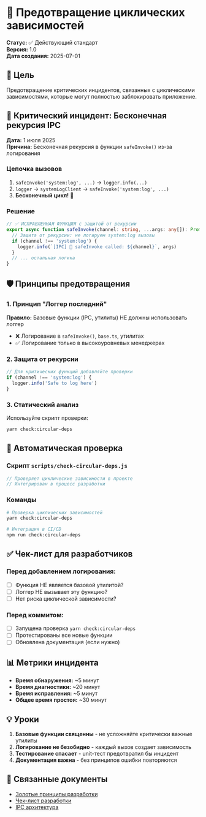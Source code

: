 # 🔄 Предотвращение циклических зависимостей

**Статус:** ✅ Действующий стандарт  
**Версия:** 1.0  
**Дата создания:** 2025-07-01

## 🎯 Цель

Предотвращение критических инцидентов, связанных с циклическими зависимостями, которые могут полностью заблокировать приложение.

## 🚨 Критический инцидент: Бесконечная рекурсия IPC

**Дата:** 1 июля 2025  
**Причина:** Бесконечная рекурсия в функции `safeInvoke()` из-за логирования

### Цепочка вызовов

1. `safeInvoke('system:log', ...)` → `logger.info(...)`
2. `logger` → `systemLogClient` → `safeInvoke('system:log', ...)`
3. **Бесконечный цикл!** 🔄

### Решение

```typescript
// ✅ ИСПРАВЛЕННАЯ ФУНКЦИЯ с защитой от рекурсии
export async function safeInvoke(channel: string, ...args: any[]): Promise<any> {
  // Защита от рекурсии: не логируем system:log вызовы
  if (channel !== 'system:log') {
    logger.info(`[IPC] 🚀 safeInvoke called: ${channel}`, args)
  }
  // ... остальная логика
}
```

## 🛡️ Принципы предотвращения

### 1. Принцип "Логгер последний"

**Правило:** Базовые функции (IPC, утилиты) НЕ должны использовать логгер

- ❌ Логирование в `safeInvoke()`, `base.ts`, утилитах
- ✅ Логирование только в высокоуровневых менеджерах

### 2. Защита от рекурсии

```typescript
// Для критических функций добавляйте проверки
if (channel !== 'system:log') {
  logger.info('Safe to log here')
}
```

### 3. Статический анализ

Используйте скрипт проверки:

```bash
yarn check:circular-deps
```

## 🔧 Автоматическая проверка

### Скрипт `scripts/check-circular-deps.js`

```javascript
// Проверяет циклические зависимости в проекте
// Интегрирован в процесс разработки
```

### Команды

```bash
# Проверка циклических зависимостей
yarn check:circular-deps

# Интеграция в CI/CD
npm run check:circular-deps
```

## ✅ Чек-лист для разработчиков

### Перед добавлением логирования:

- [ ] Функция НЕ является базовой утилитой?
- [ ] Логгер НЕ вызывает эту функцию?
- [ ] Нет риска циклической зависимости?

### Перед коммитом:

- [ ] Запущена проверка `yarn check:circular-deps`
- [ ] Протестированы все новые функции
- [ ] Обновлена документация (если нужно)

## 📊 Метрики инцидента

- **Время обнаружения:** ~5 минут
- **Время диагностики:** ~20 минут
- **Время исправления:** ~5 минут
- **Общее время простоя:** ~30 минут

## 💡 Уроки

1. **Базовые функции священны** - не усложняйте критически важные утилиты
2. **Логирование не безобидно** - каждый вызов создает зависимость
3. **Тестирование спасает** - unit-тест предотвратил бы инцидент
4. **Документация важна** - без принципов ошибки повторяются

## 🔗 Связанные документы

- [Золотые принципы разработки](/contributing/golden-principles)
- [Чек-лист разработки](/contributing/development-checklist)
- [IPC архитектура](/core-concepts/shell-core/ipc-architecture)
